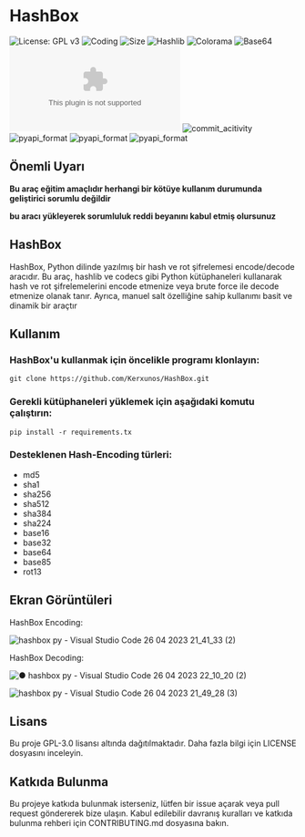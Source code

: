 # HashBox

![License: GPL v3](https://img.shields.io/github/license/Kerxunos/HashBox?style=plastic&logo=appveyor)
![Coding](https://img.shields.io/github/languages/top/Kerxunos/HashBox?style=plastic&logo=appveyor)
![Size](https://img.shields.io/github/languages/code-size/Kerxunos/HashBox?style=plastic&logo=appveyor)
![Hashlib](https://img.shields.io/pypi/v/hashlib?style=plastic&logo=appveyor)
![Colorama](https://img.shields.io/pypi/v/colorama?style=plastic&logo=appveyor)
![Base64](https://img.shields.io/pypi/v/pybase64?style=plastic&logo=appveyor)
![Observatory_Grade](https://img.shields.io/mozilla-observatory/grade/github.com?publish?style=plastic&logo=appveyor)
![commit_acitivity](https://img.shields.io/github/commit-activity/w/Kerxunos/HashBox?style=plastic&logo=appveyor)
![pyapi_format](https://img.shields.io/pypi/format/colorama?style=plastic&logo=appveyor)
![pyapi_format](https://img.shields.io/pypi/format/hashlib?style=plastic&logo=appveyor)
![pyapi_format](https://img.shields.io/pypi/format/pybase64?style=plastic&logo=appveyor)

## Önemli Uyarı
**Bu araç eğitim amaçlıdır herhangi bir kötüye kullanım durumunda geliştirici sorumlu değildir**

**bu aracı yükleyerek sorumluluk reddi beyanını kabul etmiş olursunuz**

## HashBox
HashBox, Python dilinde yazılmış bir hash ve rot şifrelemesi encode/decode aracıdır. Bu araç, hashlib ve codecs gibi Python kütüphaneleri kullanarak hash ve rot şifrelemelerini encode etmenize veya brute force ile decode etmenize olanak tanır. Ayrıca, manuel salt özelliğine sahip kullanımı basit ve dinamik bir araçtır

## Kullanım
### HashBox'u kullanmak için öncelikle programı klonlayın:
```
git clone https://github.com/Kerxunos/HashBox.git
```

### Gerekli kütüphaneleri yüklemek için aşağıdaki komutu çalıştırın:
```
pip install -r requirements.tx
```

### Desteklenen  Hash-Encoding türleri:
- md5
- sha1
- sha256
- sha512
- sha384
- sha224
- base16
- base32
- base64
- base85
- rot13

## Ekran Görüntüleri
HashBox Encoding:

![hashbox py - Visual Studio Code 26 04 2023 21_41_33 (2)](https://user-images.githubusercontent.com/113096235/234672532-3eed2cf0-b37b-440b-8d92-aa223f271133.png)

HashBox Decoding:

![● hashbox py - Visual Studio Code 26 04 2023 22_10_20 (2)](https://user-images.githubusercontent.com/113096235/234679008-90d15726-f0e6-49e0-a7fd-c6e7a040702d.png)

![hashbox py - Visual Studio Code 26 04 2023 21_49_28 (3)](https://user-images.githubusercontent.com/113096235/234674265-853e59ca-159b-4478-ac25-072b4fd82524.png)

## Lisans
Bu proje GPL-3.0 lisansı altında dağıtılmaktadır. Daha fazla bilgi için LICENSE dosyasını inceleyin.

## Katkıda Bulunma
Bu projeye katkıda bulunmak isterseniz, lütfen bir issue açarak veya pull request göndererek bize ulaşın. Kabul edilebilir davranış kuralları ve katkıda bulunma rehberi için CONTRIBUTING.md dosyasına bakın.
